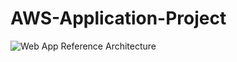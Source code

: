 # AWS-Application-Project

![Web App Reference Architecture](https://github.com/Twouloo/AWS-Application-Project/assets/150364814/4528c397-8ec7-4058-bedb-1de29ee3cc61)
